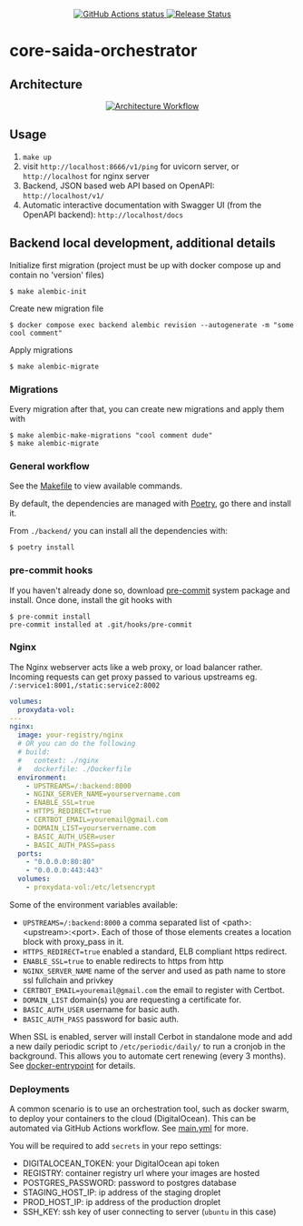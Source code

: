 <p align="center">
    <a href="https://github.com/rafaelnunes/core-saida-orchestrator/actions">
        <img alt="GitHub Actions status" src="https://github.com/rafaelnunes/core-saida-orchestrator/actions/workflows/main.yml/badge.svg">
    </a>
    <a href="https://github.com/rafaelnunes/core-saida-orchestrator/releases"><img alt="Release Status" src="https://img.shields.io/github/v/release/rafaelnunes/core-saida-orchestrator"></a>
</p>

# core-saida-orchestrator

## Architecture

<p align="center">
    <a href="#">
        <img alt="Architecture Workflow" src="https://i.imgur.com/8TEpVZk.png">
    </a>
</p>

## Usage

1. `make up`
2. visit `http://localhost:8666/v1/ping` for uvicorn server, or `http://localhost` for nginx server
3. Backend, JSON based web API based on OpenAPI: `http://localhost/v1/`
4. Automatic interactive documentation with Swagger UI (from the OpenAPI backend): `http://localhost/docs`

## Backend local development, additional details

Initialize first migration (project must be up with docker compose up and contain no 'version' files)

```shell
$ make alembic-init
```

Create new migration file

```shell
$ docker compose exec backend alembic revision --autogenerate -m "some cool comment"
```

Apply migrations

```shell
$ make alembic-migrate
```

### Migrations

Every migration after that, you can create new migrations and apply them with

```console
$ make alembic-make-migrations "cool comment dude"
$ make alembic-migrate
```

### General workflow

See the [Makefile](/Makefile) to view available commands.

By default, the dependencies are managed with [Poetry](https://python-poetry.org/), go there and install it.

From `./backend/` you can install all the dependencies with:

```console
$ poetry install
```

### pre-commit hooks

If you haven't already done so, download [pre-commit](https://pre-commit.com/) system package and install. Once done, install the git hooks with

```console
$ pre-commit install
pre-commit installed at .git/hooks/pre-commit
```

### Nginx

The Nginx webserver acts like a web proxy, or load balancer rather. Incoming requests can get proxy passed to various upstreams eg. `/:service1:8001,/static:service2:8002`

```yml
volumes:
  proxydata-vol:
---
nginx:
  image: your-registry/nginx
  # OR you can do the following
  # build:
  #   context: ./nginx
  #   dockerfile: ./Dockerfile
  environment:
    - UPSTREAMS=/:backend:8000
    - NGINX_SERVER_NAME=yourservername.com
    - ENABLE_SSL=true
    - HTTPS_REDIRECT=true
    - CERTBOT_EMAIL=youremail@gmail.com
    - DOMAIN_LIST=yourservername.com
    - BASIC_AUTH_USER=user
    - BASIC_AUTH_PASS=pass
  ports:
    - "0.0.0.0:80:80"
    - "0.0.0.0:443:443"
  volumes:
    - proxydata-vol:/etc/letsencrypt
```

Some of the environment variables available:

- `UPSTREAMS=/:backend:8000` a comma separated list of \<path\>:\<upstream\>:\<port\>. Each of those of those elements creates a location block with proxy_pass in it.
- `HTTPS_REDIRECT=true` enabled a standard, ELB compliant https redirect.
- `ENABLE_SSL=true` to enable redirects to https from http
- `NGINX_SERVER_NAME` name of the server and used as path name to store ssl fullchain and privkey
- `CERTBOT_EMAIL=youremail@gmail.com` the email to register with Certbot.
- `DOMAIN_LIST` domain(s) you are requesting a certificate for.
- `BASIC_AUTH_USER` username for basic auth.
- `BASIC_AUTH_PASS` password for basic auth.

When SSL is enabled, server will install Cerbot in standalone mode and add a new daily periodic script to `/etc/periodic/daily/` to run a cronjob in the background. This allows you to automate cert renewing (every 3 months). See [docker-entrypoint](nginx/docker-entrypoint.sh) for details.

### Deployments

A common scenario is to use an orchestration tool, such as docker swarm, to deploy your containers to the cloud (DigitalOcean). This can be automated via GitHub Actions workflow. See [main.yml](/.github/workflows/main.yml) for more.

You will be required to add `secrets` in your repo settings:

- DIGITALOCEAN_TOKEN: your DigitalOcean api token
- REGISTRY: container registry url where your images are hosted
- POSTGRES_PASSWORD: password to postgres database
- STAGING_HOST_IP: ip address of the staging droplet
- PROD_HOST_IP: ip address of the production droplet
- SSH_KEY: ssh key of user connecting to server (`ubuntu` in this case)

